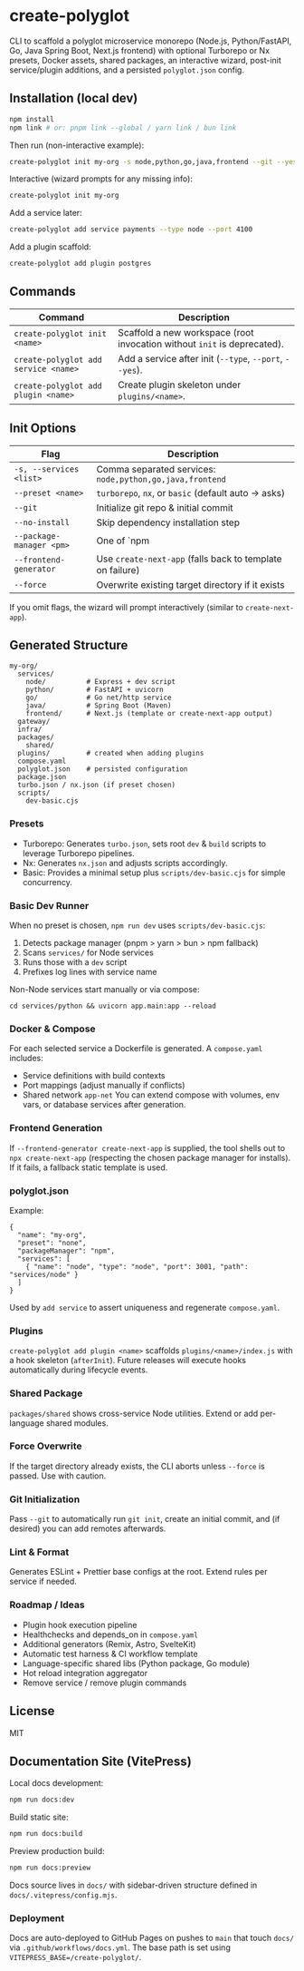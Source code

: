 # create-polyglot

CLI to scaffold a polyglot microservice monorepo (Node.js, Python/FastAPI, Go, Java Spring Boot, Next.js frontend) with optional Turborepo or Nx presets, Docker assets, shared packages, an interactive wizard, post-init service/plugin additions, and a persisted `polyglot.json` config.

## Installation (local dev)

```bash
npm install
npm link # or: pnpm link --global / yarn link / bun link
```

Then run (non-interactive example):

```bash
create-polyglot init my-org -s node,python,go,java,frontend --git --yes
```

Interactive (wizard prompts for any missing info):

```bash
create-polyglot init my-org
```

Add a service later:
```bash
create-polyglot add service payments --type node --port 4100
```

Add a plugin scaffold:
```bash
create-polyglot add plugin postgres
```

## Commands

| Command | Description |
|---------|-------------|
| `create-polyglot init <name>` | Scaffold a new workspace (root invocation without `init` is deprecated). |
| `create-polyglot add service <name>` | Add a service after init (`--type`, `--port`, `--yes`). |
| `create-polyglot add plugin <name>` | Create plugin skeleton under `plugins/<name>`. |

## Init Options

| Flag | Description |
|------|-------------|
| `-s, --services <list>` | Comma separated services: `node,python,go,java,frontend` |
| `--preset <name>` | `turborepo`, `nx`, or `basic` (default auto -> asks) |
| `--git` | Initialize git repo & initial commit |
| `--no-install` | Skip dependency installation step |
| `--package-manager <pm>` | One of `npm|pnpm|yarn|bun` (default: detect or npm) |
| `--frontend-generator` | Use `create-next-app` (falls back to template on failure) |
| `--force` | Overwrite existing target directory if it exists |

If you omit flags, the wizard will prompt interactively (similar to `create-next-app`).

## Generated Structure
```
my-org/
  services/
    node/          # Express + dev script
    python/        # FastAPI + uvicorn
    go/            # Go net/http service
    java/          # Spring Boot (Maven)
    frontend/      # Next.js (template or create-next-app output)
  gateway/
  infra/
  packages/
    shared/
  plugins/         # created when adding plugins
  compose.yaml
  polyglot.json    # persisted configuration
  package.json
  turbo.json / nx.json (if preset chosen)
  scripts/
    dev-basic.cjs
```

### Presets
- Turborepo: Generates `turbo.json`, sets root `dev` & `build` scripts to leverage Turborepo pipelines.
- Nx: Generates `nx.json` and adjusts scripts accordingly.
- Basic: Provides a minimal setup plus `scripts/dev-basic.cjs` for simple concurrency.

### Basic Dev Runner
When no preset is chosen, `npm run dev` uses `scripts/dev-basic.cjs`:
1. Detects package manager (pnpm > yarn > bun > npm fallback)
2. Scans `services/` for Node services
3. Runs those with a `dev` script
4. Prefixes log lines with service name

Non-Node services start manually or via compose:
```
cd services/python && uvicorn app.main:app --reload
```

### Docker & Compose
For each selected service a Dockerfile is generated. A `compose.yaml` includes:
- Service definitions with build contexts
- Port mappings (adjust manually if conflicts)
- Shared network `app-net`
You can extend compose with volumes, env vars, or database services after generation.

### Frontend Generation
If `--frontend-generator create-next-app` is supplied, the tool shells out to `npx create-next-app` (respecting the chosen package manager for installs). If it fails, a fallback static template is used.

### polyglot.json
Example:
```jsonc
{
  "name": "my-org",
  "preset": "none",
  "packageManager": "npm",
  "services": [
    { "name": "node", "type": "node", "port": 3001, "path": "services/node" }
  ]
}
```
Used by `add service` to assert uniqueness and regenerate `compose.yaml`.

### Plugins
`create-polyglot add plugin <name>` scaffolds `plugins/<name>/index.js` with a hook skeleton (`afterInit`). Future releases will execute hooks automatically during lifecycle events.

### Shared Package
`packages/shared` shows cross-service Node utilities. Extend or add per-language shared modules.

### Force Overwrite
If the target directory already exists, the CLI aborts unless `--force` is passed. Use with caution.

### Git Initialization
Pass `--git` to automatically run `git init`, create an initial commit, and (if desired) you can add remotes afterwards.

### Lint & Format
Generates ESLint + Prettier base configs at the root. Extend rules per service if needed.

### Roadmap / Ideas
- Plugin hook execution pipeline
- Healthchecks and depends_on in `compose.yaml`
- Additional generators (Remix, Astro, SvelteKit)
- Automatic test harness & CI workflow template
- Language-specific shared libs (Python package, Go module)
- Hot reload integration aggregator
- Remove service / remove plugin commands

## License
MIT

## Documentation Site (VitePress)

Local docs development:
```bash
npm run docs:dev
```
Build static site:
```bash
npm run docs:build
```
Preview production build:
```bash
npm run docs:preview
```
Docs source lives in `docs/` with sidebar-driven structure defined in `docs/.vitepress/config.mjs`.

### Deployment
Docs are auto-deployed to GitHub Pages on pushes to `main` that touch `docs/` via `.github/workflows/docs.yml`. The base path is set using `VITEPRESS_BASE=/create-polyglot/`.
